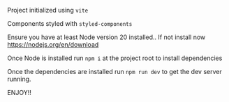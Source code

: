 Project initialized using `vite` 

Components styled with `styled-components`

Ensure you have at least Node version 20 installed.. If not install now https://nodejs.org/en/download

Once Node is installed run `npm i` at the project root to install dependencies

Once the dependencies are installed run `npm run dev` to get the dev server running.

ENJOY!!
